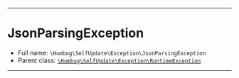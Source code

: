 ***

# JsonParsingException

* Full name: `\Humbug\SelfUpdate\Exception\JsonParsingException`
* Parent class: [`\Humbug\SelfUpdate\Exception\RuntimeException`](./RuntimeException.md)

***


